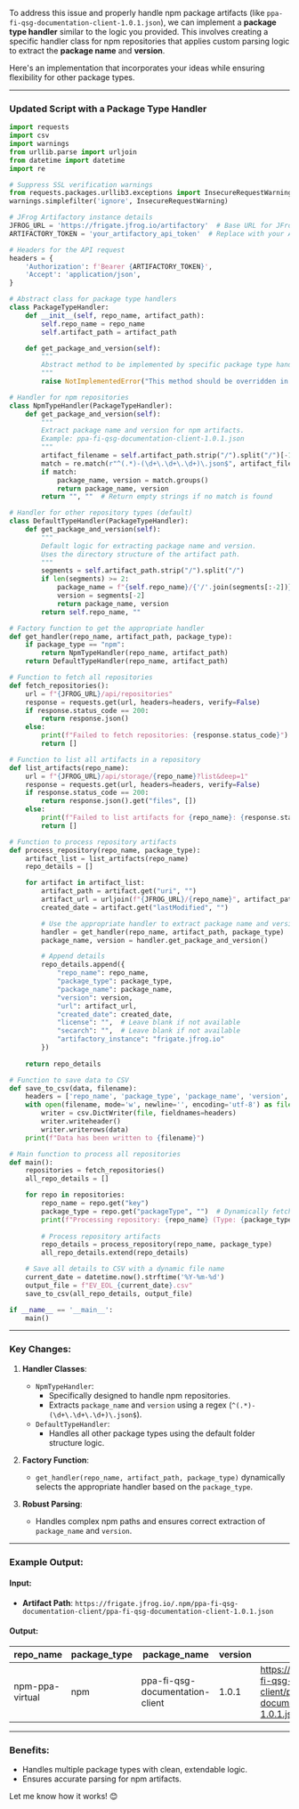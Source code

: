 To address this issue and properly handle npm package artifacts (like `ppa-fi-qsg-documentation-client-1.0.1.json`), we can implement a **package type handler** similar to the logic you provided. This involves creating a specific handler class for npm repositories that applies custom parsing logic to extract the **package name** and **version**.

Here's an implementation that incorporates your ideas while ensuring flexibility for other package types.

---

### Updated Script with a Package Type Handler

```python
import requests
import csv
import warnings
from urllib.parse import urljoin
from datetime import datetime
import re

# Suppress SSL verification warnings
from requests.packages.urllib3.exceptions import InsecureRequestWarning
warnings.simplefilter('ignore', InsecureRequestWarning)

# JFrog Artifactory instance details
JFROG_URL = 'https://frigate.jfrog.io/artifactory'  # Base URL for JFrog
ARTIFACTORY_TOKEN = 'your_artifactory_api_token'  # Replace with your API token

# Headers for the API request
headers = {
    'Authorization': f'Bearer {ARTIFACTORY_TOKEN}',
    'Accept': 'application/json',
}

# Abstract class for package type handlers
class PackageTypeHandler:
    def __init__(self, repo_name, artifact_path):
        self.repo_name = repo_name
        self.artifact_path = artifact_path

    def get_package_and_version(self):
        """
        Abstract method to be implemented by specific package type handlers.
        """
        raise NotImplementedError("This method should be overridden in the subclass.")

# Handler for npm repositories
class NpmTypeHandler(PackageTypeHandler):
    def get_package_and_version(self):
        """
        Extract package name and version for npm artifacts.
        Example: ppa-fi-qsg-documentation-client-1.0.1.json
        """
        artifact_filename = self.artifact_path.strip("/").split("/")[-1]
        match = re.match(r"^(.*)-(\d+\.\d+\.\d+)\.json$", artifact_filename)
        if match:
            package_name, version = match.groups()
            return package_name, version
        return "", ""  # Return empty strings if no match is found

# Handler for other repository types (default)
class DefaultTypeHandler(PackageTypeHandler):
    def get_package_and_version(self):
        """
        Default logic for extracting package name and version.
        Uses the directory structure of the artifact path.
        """
        segments = self.artifact_path.strip("/").split("/")
        if len(segments) >= 2:
            package_name = f"{self.repo_name}/{'/'.join(segments[:-2])}"
            version = segments[-2]
            return package_name, version
        return self.repo_name, ""

# Factory function to get the appropriate handler
def get_handler(repo_name, artifact_path, package_type):
    if package_type == "npm":
        return NpmTypeHandler(repo_name, artifact_path)
    return DefaultTypeHandler(repo_name, artifact_path)

# Function to fetch all repositories
def fetch_repositories():
    url = f"{JFROG_URL}/api/repositories"
    response = requests.get(url, headers=headers, verify=False)
    if response.status_code == 200:
        return response.json()
    else:
        print(f"Failed to fetch repositories: {response.status_code}")
        return []

# Function to list all artifacts in a repository
def list_artifacts(repo_name):
    url = f"{JFROG_URL}/api/storage/{repo_name}?list&deep=1"
    response = requests.get(url, headers=headers, verify=False)
    if response.status_code == 200:
        return response.json().get("files", [])
    else:
        print(f"Failed to list artifacts for {repo_name}: {response.status_code}")
        return []

# Function to process repository artifacts
def process_repository(repo_name, package_type):
    artifact_list = list_artifacts(repo_name)
    repo_details = []

    for artifact in artifact_list:
        artifact_path = artifact.get("uri", "")
        artifact_url = urljoin(f"{JFROG_URL}/{repo_name}", artifact_path)
        created_date = artifact.get("lastModified", "")

        # Use the appropriate handler to extract package name and version
        handler = get_handler(repo_name, artifact_path, package_type)
        package_name, version = handler.get_package_and_version()

        # Append details
        repo_details.append({
            "repo_name": repo_name,
            "package_type": package_type,
            "package_name": package_name,
            "version": version,
            "url": artifact_url,
            "created_date": created_date,
            "license": "",  # Leave blank if not available
            "secarch": "",  # Leave blank if not available
            "artifactory_instance": "frigate.jfrog.io"
        })
    
    return repo_details

# Function to save data to CSV
def save_to_csv(data, filename):
    headers = ['repo_name', 'package_type', 'package_name', 'version', 'url', 'created_date', 'license', 'secarch', 'artifactory_instance']
    with open(filename, mode='w', newline='', encoding='utf-8') as file:
        writer = csv.DictWriter(file, fieldnames=headers)
        writer.writeheader()
        writer.writerows(data)
    print(f"Data has been written to {filename}")

# Main function to process all repositories
def main():
    repositories = fetch_repositories()
    all_repo_details = []

    for repo in repositories:
        repo_name = repo.get("key")
        package_type = repo.get("packageType", "")  # Dynamically fetch the package type
        print(f"Processing repository: {repo_name} (Type: {package_type})")
        
        # Process repository artifacts
        repo_details = process_repository(repo_name, package_type)
        all_repo_details.extend(repo_details)

    # Save all details to CSV with a dynamic file name
    current_date = datetime.now().strftime('%Y-%m-%d')
    output_file = f"EV_EOL_{current_date}.csv"
    save_to_csv(all_repo_details, output_file)

if __name__ == '__main__':
    main()
```

---

### Key Changes:

1. **Handler Classes**:
   - `NpmTypeHandler`:
     - Specifically designed to handle npm repositories.
     - Extracts `package_name` and `version` using a regex (`^(.*)-(\d+\.\d+\.\d+)\.json$`).
   - `DefaultTypeHandler`:
     - Handles all other package types using the default folder structure logic.

2. **Factory Function**:
   - `get_handler(repo_name, artifact_path, package_type)` dynamically selects the appropriate handler based on the `package_type`.

3. **Robust Parsing**:
   - Handles complex npm paths and ensures correct extraction of `package_name` and `version`.

---

### Example Output:

#### Input:
- **Artifact Path**: `https://frigate.jfrog.io/.npm/ppa-fi-qsg-documentation-client/ppa-fi-qsg-documentation-client-1.0.1.json`

#### Output:
| repo_name       | package_type | package_name                      | version  | url                                                                                          | created_date              | license | secarch | artifactory_instance |
|-----------------|--------------|-----------------------------------|----------|----------------------------------------------------------------------------------------------|---------------------------|---------|---------|-----------------------|
| npm-ppa-virtual | npm          | ppa-fi-qsg-documentation-client  | 1.0.1    | https://frigate.jfrog.io/.npm/ppa-fi-qsg-documentation-client/ppa-fi-qsg-documentation-client-1.0.1.json | 2025-01-24T14:20:50.1234 |         |         | frigate.jfrog.io     |

---

### Benefits:
- Handles multiple package types with clean, extendable logic.
- Ensures accurate parsing for npm artifacts.

Let me know how it works! 😊
